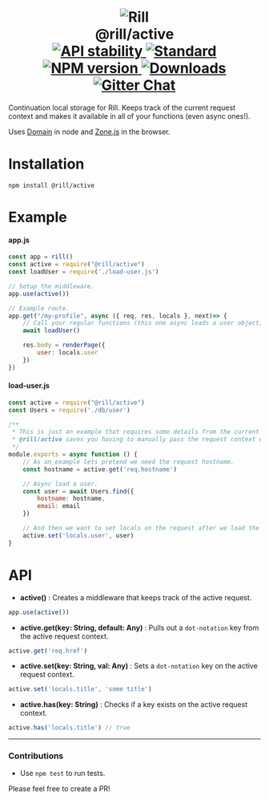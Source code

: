 <h1 align="center">
  <!-- Logo -->
  <img src="https://raw.githubusercontent.com/rill-js/rill/master/Rill-Icon.jpg" alt="Rill"/>
  <br/>
  @rill/active
	<br/>

  <!-- Stability -->
  <a href="https://nodejs.org/api/documentation.html#documentation_stability_index">
    <img src="https://img.shields.io/badge/stability-experimental-orange.svg?style=flat-square" alt="API stability"/>
  </a>
  <!-- Standard -->
  <a href="https://github.com/feross/standard">
    <img src="https://img.shields.io/badge/code%20style-standard-brightgreen.svg?style=flat-square" alt="Standard"/>
  </a>
  <!-- NPM version -->
  <a href="https://npmjs.org/package/@rill/active">
    <img src="https://img.shields.io/npm/v/@rill/active.svg?style=flat-square" alt="NPM version"/>
  </a>
  <!-- Downloads -->
  <a href="https://npmjs.org/package/@rill/active">
    <img src="https://img.shields.io/npm/dm/@rill/active.svg?style=flat-square" alt="Downloads"/>
  </a>
  <!-- Gitter Chat -->
  <a href="https://gitter.im/rill-js/rill">
    <img src="https://img.shields.io/gitter/room/rill-js/rill.svg?style=flat-square" alt="Gitter Chat"/>
  </a>
</h1>

Continuation local storage for Rill.
Keeps track of the current request context and makes it available in all of your functions (even async ones!).

Uses [Domain](https://nodejs.org/api/domain.html) in node and [Zone.js](https://github.com/angular/zone.js/) in the browser.

# Installation

```console
npm install @rill/active
```

# Example

#### app.js

```js
const app = rill()
const active = require("@rill/active")
const loadUser = require('./load-user.js')

// Setup the middleware.
app.use(active())

// Example route.
app.get("/my-profile", async ({ req, res, locals }, next)=> {
	// Call your regular functions (this one async loads a user object).
	await loadUser()

	res.body = renderPage({
		user: locals.user
	})
})
```

#### load-user.js

```js
const active = require("@rill/active")
const Users = require('./db/user')

/**
 * This is just an example that requires some details from the current request.
 * @rill/active saves you having to manually pass the request context everywhere.
 */
module.exports = async function () {
	// As an example lets pretend we need the request hostname.
	const hostname = active.get('req.hostname')

	// Async load a user.
	const user = await Users.find({
		hostname: hostname,
		email: email
	})

	// And then we want to set locals on the request after we load the user.
	active.set('locals.user', user)
}

```

# API

+ **active()** : Creates a middleware that keeps track of the active request.

```javascript
app.use(active())
```

+ **active.get(key: String, default: Any)** : Pulls out a `dot-notation` key from the active request context.

```javascript
active.get('req.href')
```

+ **active.set(key: String, val: Any)** : Sets a `dot-notation` key on the active request context.

```javascript
active.set('locals.title', 'some title')
```

+ **active.has(key: String)** : Checks if a key exists on the active request context.

```javascript
active.has('locals.title') // true
```

---

### Contributions

* Use `npm test` to run tests.

Please feel free to create a PR!
